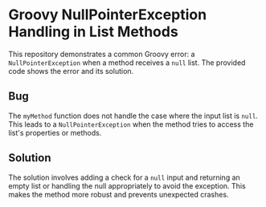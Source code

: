 # Groovy NullPointerException Handling in List Methods

This repository demonstrates a common Groovy error: a `NullPointerException` when a method receives a `null` list. The provided code shows the error and its solution.

## Bug
The `myMethod` function does not handle the case where the input list is `null`. This leads to a `NullPointerException` when the method tries to access the list's properties or methods.

## Solution
The solution involves adding a check for a `null` input and returning an empty list or handling the null appropriately to avoid the exception. This makes the method more robust and prevents unexpected crashes.